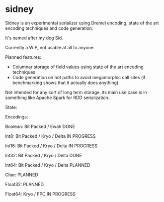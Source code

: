 sidney
======

Sidney is an experimental serializer using Dremel encoding, state of the art encoding techniques and code generation. 

It's named after my dog Sid.

Currently a WIP, not usable at all to anyone. 

Planned features: 

* Columnar storage of field values using state of the art encoding techniques
* Code generation on hot paths to avoid megamorphic call sites (if benchmarking shows that it actually does anything)

Not intended for any sort of long term storage, its main use case is in something like Apache Spark for RDD serialization.

State: 

Encodings: 

Boolean: Bit Packed / Ewah DONE

Int8: Bit Packed / Kryo / Delta IN PROGRESS

Int16: Bit Packed / Kryo / Delta  IN PROGRESS

Int32: Bit Packed / Kryo / Delta DONE

Int64: Bit Packed / Kryo / Delta PLANNED

Char: PLANNED

Float32: PLANNED

Float64: Kryo / FPC IN PROGRESS
